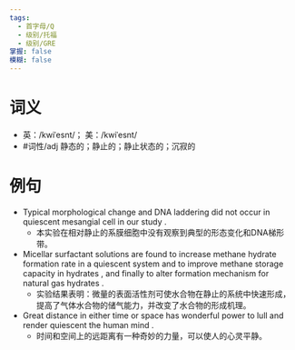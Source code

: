 ```yaml
---
tags:
  - 首字母/Q
  - 级别/托福
  - 级别/GRE
掌握: false
模糊: false
---
```

# 词义
- 英：/kwiˈesnt/； 美：/kwiˈesnt/
- #词性/adj  静态的；静止的；静止状态的；沉寂的
# 例句
- Typical morphological change and DNA laddering did not occur in quiescent mesangial cell in our study .
	- 本实验在相对静止的系膜细胞中没有观察到典型的形态变化和DNA梯形带。
- Micellar surfactant solutions are found to increase methane hydrate formation rate in a quiescent system and to improve methane storage capacity in hydrates , and finally to alter formation mechanism for natural gas hydrates .
	- 实验结果表明：微量的表面活性剂可使水合物在静止的系统中快速形成，提高了气体水合物的储气能力，并改变了水合物的形成机理。
- Great distance in either time or space has wonderful power to lull and render quiescent the human mind .
	- 时间和空间上的远距离有一种奇妙的力量，可以使人的心灵平静。
